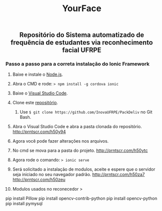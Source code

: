 <h1> <p align="center"> YourFace </p> </h1>

<p align="center">
    <img alt="" src="https://github.com/InovaUFRPE/YourFace/blob/dev/intro01.png" width=""/>
</p>

<h2>
  <p align="center">
    Repositório do Sistema automatizado de frequência de estudantes via reconhecimento facial UFRPE
  </p>
</h2>

### Passo a passo para a correta instalação do Ionic Framework

1. Baixe e instale o [Node.js](https://nodejs.org/dist/v8.8.1/win-x64/node.exe).

2. Abra o CMD e rode: ```> npm install -g cordova ionic```

3. Baixe o [Visual Studio Code](https://go.microsoft.com/fwlink/?Linkid=852157).

4. Clone este [repositório](https://github.com/InovaUFRPE/PackDeliv).
    1. Use ```$ git clone https://github.com/InovaUFRPE/PackDeliv``` no Git Bash.

5. Abra o Visual Studio Code e abra a pasta clonada do repositório.
http://prntscr.com/h50y94

6. Agora você pode fazer alterações nos arquivos.

7. No cmd se mova para a pasta do projeto.
http://prntscr.com/h50ytc

7. Agora rode o comando: ```> ionic serve```

8. Será solicitado a instalação de modulos, aceite e espere que o servidor seja iniciado no seu navegador padrão.
http://prntscr.com/h50za7
http://prntscr.com/h50zeu


9. Modulos usados no reconecedor >

pip install Pillow
pip install opencv-contrib-python
pip install opencv-python
pip install pymysql
